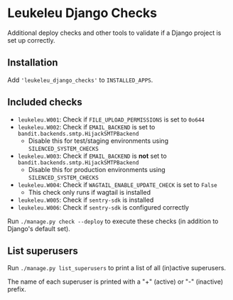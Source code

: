 # Leukeleu Django Checks

Additional deploy checks and other tools to validate if a Django project is set up correctly.

## Installation

Add `'leukeleu_django_checks'` to `INSTALLED_APPS`.

## Included checks

* `leukeleu.W001`: Check if `FILE_UPLOAD_PERMISSIONS` is set to `0o644`
* `leukeleu.W002`: Check if `EMAIL_BACKEND` is set to `bandit.backends.smtp.HijackSMTPBackend`
  * Disable this for test/staging environments using `SILENCED_SYSTEM_CHECKS`
* `leukeleu.W003`: Check if `EMAIL_BACKEND` is **not** set to `bandit.backends.smtp.HijackSMTPBackend`
  * Disable this for production environments using `SILENCED_SYSTEM_CHECKS`
* `leukeleu.W004`: Check if `WAGTAIL_ENABLE_UPDATE_CHECK` is set to `False`
  * This check only runs if wagtail is installed
* `leukeleu.W005`: Check if `sentry-sdk` is installed
* `leukeleu.W006`: Check if `sentry-sdk` is configured correctly

Run `./manage.py check --deploy` to execute these checks (in addition to Django's default set).

## List superusers

Run `./manage.py list_superusers` to print a list of all (in)active superusers.

The name of each superuser is printed with a "+" (active) or "-" (inactive) prefix.
